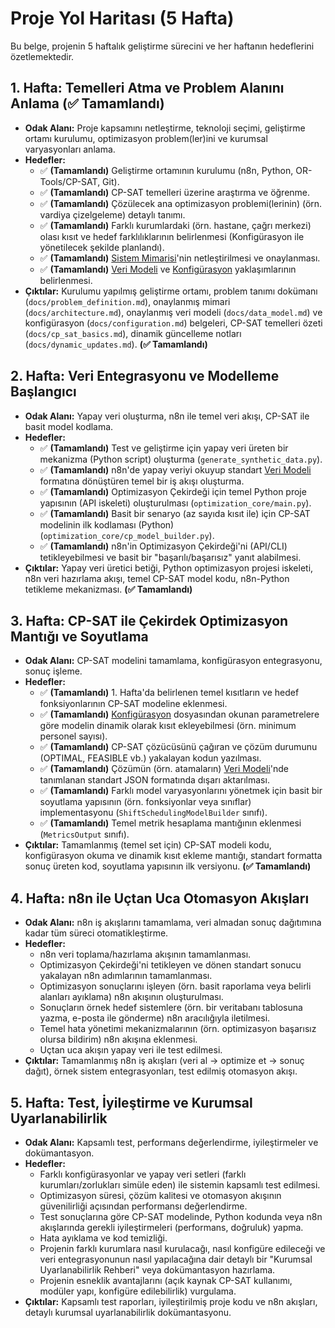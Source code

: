 # Proje Yol Haritası (5 Hafta)

Bu belge, projenin 5 haftalık geliştirme sürecini ve her haftanın hedeflerini özetlemektedir.

## 1. Hafta: Temelleri Atma ve Problem Alanını Anlama (✅ Tamamlandı)

*   **Odak Alanı:** Proje kapsamını netleştirme, teknoloji seçimi, geliştirme ortamı kurulumu, optimizasyon problem(ler)ini ve kurumsal varyasyonları anlama.
*   **Hedefler:**
    *   ✅ **(Tamamlandı)** Geliştirme ortamının kurulumu (n8n, Python, OR-Tools/CP-SAT, Git).
    *   ✅ **(Tamamlandı)** CP-SAT temelleri üzerine araştırma ve öğrenme.
    *   ✅ **(Tamamlandı)** Çözülecek ana optimizasyon problemi(lerinin) (örn. vardiya çizelgeleme) detaylı tanımı.
    *   ✅ **(Tamamlandı)** Farklı kurumlardaki (örn. hastane, çağrı merkezi) olası kısıt ve hedef farklılıklarının belirlenmesi (Konfigürasyon ile yönetilecek şekilde planlandı).
    *   ✅ **(Tamamlandı)** [Sistem Mimarisi](architecture.md)'nin netleştirilmesi ve onaylanması.
    *   ✅ **(Tamamlandı)** [Veri Modeli](data_model.md) ve [Konfigürasyon](configuration.md) yaklaşımlarının belirlenmesi.
*   **Çıktılar:** Kurulumu yapılmış geliştirme ortamı, problem tanımı dokümanı (`docs/problem_definition.md`), onaylanmış mimari (`docs/architecture.md`), onaylanmış veri modeli (`docs/data_model.md`) ve konfigürasyon (`docs/configuration.md`) belgeleri, CP-SAT temelleri özeti (`docs/cp_sat_basics.md`), dinamik güncelleme notları (`docs/dynamic_updates.md`). **(✅ Tamamlandı)**

## 2. Hafta: Veri Entegrasyonu ve Modelleme Başlangıcı

*   **Odak Alanı:** Yapay veri oluşturma, n8n ile temel veri akışı, CP-SAT ile basit model kodlama.
*   **Hedefler:**
    *   ✅ **(Tamamlandı)** Test ve geliştirme için yapay veri üreten bir mekanizma (Python script) oluşturma (`generate_synthetic_data.py`).
    *   ✅ **(Tamamlandı)** n8n'de yapay veriyi okuyup standart [Veri Modeli](data_model.md) formatına dönüştüren temel bir iş akışı oluşturma.
    *   ✅ **(Tamamlandı)** Optimizasyon Çekirdeği için temel Python proje yapısının (API iskeleti) oluşturulması (`optimization_core/main.py`).
    *   ✅ **(Tamamlandı)** Basit bir senaryo (az sayıda kısıt ile) için CP-SAT modelinin ilk kodlaması (Python) (`optimization_core/cp_model_builder.py`).
    *   ✅ **(Tamamlandı)** n8n'in Optimizasyon Çekirdeği'ni (API/CLI) tetikleyebilmesi ve basit bir "başarılı/başarısız" yanıt alabilmesi.
*   **Çıktılar:** Yapay veri üretici betiği, Python optimizasyon projesi iskeleti, n8n veri hazırlama akışı, temel CP-SAT model kodu, n8n-Python tetikleme mekanizması. **(✅ Tamamlandı)**

## 3. Hafta: CP-SAT ile Çekirdek Optimizasyon Mantığı ve Soyutlama

*   **Odak Alanı:** CP-SAT modelini tamamlama, konfigürasyon entegrasyonu, sonuç işleme.
*   **Hedefler:**
    *   ✅ **(Tamamlandı)** 1. Hafta'da belirlenen temel kısıtların ve hedef fonksiyonlarının CP-SAT modeline eklenmesi.
    *   ✅ **(Tamamlandı)** [Konfigürasyon](configuration.md) dosyasından okunan parametrelere göre modelin dinamik olarak kısıt ekleyebilmesi (örn. minimum personel sayısı).
    *   ✅ **(Tamamlandı)** CP-SAT çözücüsünü çağıran ve çözüm durumunu (OPTIMAL, FEASIBLE vb.) yakalayan kodun yazılması.
    *   ✅ **(Tamamlandı)** Çözümün (örn. atamaların) [Veri Modeli](data_model.md)'nde tanımlanan standart JSON formatında dışarı aktarılması.
    *   ✅ **(Tamamlandı)** Farklı model varyasyonlarını yönetmek için basit bir soyutlama yapısının (örn. fonksiyonlar veya sınıflar) implementasyonu (`ShiftSchedulingModelBuilder` sınıfı).
    *   ✅ **(Tamamlandı)** Temel metrik hesaplama mantığının eklenmesi (`MetricsOutput` sınıfı).
*   **Çıktılar:** Tamamlanmış (temel set için) CP-SAT modeli kodu, konfigürasyon okuma ve dinamik kısıt ekleme mantığı, standart formatta sonuç üreten kod, soyutlama yapısının ilk versiyonu. **(✅ Tamamlandı)**

## 4. Hafta: n8n ile Uçtan Uca Otomasyon Akışları

*   **Odak Alanı:** n8n iş akışlarını tamamlama, veri almadan sonuç dağıtımına kadar tüm süreci otomatikleştirme.
*   **Hedefler:**
    *   n8n veri toplama/hazırlama akışının tamamlanması.
    *   Optimizasyon Çekirdeği'ni tetikleyen ve dönen standart sonucu yakalayan n8n adımlarının tamamlanması.
    *   Optimizasyon sonuçlarını işleyen (örn. basit raporlama veya belirli alanları ayıklama) n8n akışının oluşturulması.
    *   Sonuçların örnek hedef sistemlere (örn. bir veritabanı tablosuna yazma, e-posta ile gönderme) n8n aracılığıyla iletilmesi.
    *   Temel hata yönetimi mekanizmalarının (örn. optimizasyon başarısız olursa bildirim) n8n akışına eklenmesi.
    *   Uçtan uca akışın yapay veri ile test edilmesi.
*   **Çıktılar:** Tamamlanmış n8n iş akışları (veri al → optimize et → sonuç dağıt), örnek sistem entegrasyonları, test edilmiş otomasyon akışı.

## 5. Hafta: Test, İyileştirme ve Kurumsal Uyarlanabilirlik

*   **Odak Alanı:** Kapsamlı test, performans değerlendirme, iyileştirmeler ve dokümantasyon.
*   **Hedefler:**
    *   Farklı konfigürasyonlar ve yapay veri setleri (farklı kurumları/zorlukları simüle eden) ile sistemin kapsamlı test edilmesi.
    *   Optimizasyon süresi, çözüm kalitesi ve otomasyon akışının güvenilirliği açısından performansı değerlendirme.
    *   Test sonuçlarına göre CP-SAT modelinde, Python kodunda veya n8n akışlarında gerekli iyileştirmeleri (performans, doğruluk) yapma.
    *   Hata ayıklama ve kod temizliği.
    *   Projenin farklı kurumlara nasıl kurulacağı, nasıl konfigüre edileceği ve veri entegrasyonunun nasıl yapılacağına dair detaylı bir "Kurumsal Uyarlanabilirlik Rehberi" veya dokümantasyon hazırlama.
    *   Projenin esneklik avantajlarını (açık kaynak CP-SAT kullanımı, modüler yapı, konfigüre edilebilirlik) vurgulama.
*   **Çıktılar:** Kapsamlı test raporları, iyileştirilmiş proje kodu ve n8n akışları, detaylı kurumsal uyarlanabilirlik dokümantasyonu.